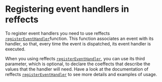 # Registering event handlers in reffects

To register event handlers you need to use reffects [`registerEventHandler`](/docs/api.md#registereventhandler)function. This function associates an event with its handler, so that, every time the event is dispatched, its event handler is executed.

When you using reffects [`registerEventHandler`](/docs/api.md#registereventhandler), you can use its third parameter, which is optional, to declare the coeffects that describe the values that the handler will need. Have a look at the documentation of reffects [`registerEventHandler`](/docs/api.md#registereventhandler) to see more details and examples of usage.
